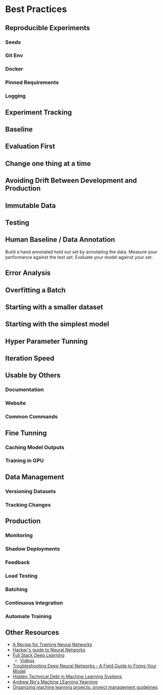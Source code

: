 # Best Practices

## Reproducible Experiments

### Seeds

### Git Env

### Docker

### Pinned Requirements

### Logging


## Experiment Tracking


## Baseline


## Evaluation First

## Change one thing at a time


## Avoiding Drift Between Development and Production


## Immutable Data


## Testing


## Human Baseline / Data Annotation

Build a hand annotated held out set by annotating the data. 
Measure your performance against the test set. Evaluate your model against your set.

## Error Analysis


## Overfitting a Batch

## Starting with a smaller dataset


## Starting with the simplest model


## Hyper Parameter Tunning

## Iteration Speed

## Usable by Others

### Documentation

### Website

### Common Commands

## Fine Tunning

### Caching Model Outputs

### Training in GPU

## Data Management

### Versioning Datasets

### Tracking Changes


## Production

### Monitoring

### Shadow Deployments

### Feedback

### Load Testing

### Batching

### Continuous Integration

### Automate Training

## Other Resources

- [A Recipe for Training Neural Networks](http://karpathy.github.io/2019/04/25/recipe/)
- [Hacker's guide to Neural Networks](http://karpathy.github.io/neuralnets/)
- [Full Stack Deep Learning](https://fullstackdeeplearning.com/march2019)
  - [Videos](https://www.youtube.com/channel/UCVchfoB65aVtQiDITbGq2LQ/featured)
- [Troubleshooting Deep Neural Networks - A Field Guide to Fixing Your Model](http://josh-tobin.com/troubleshooting-deep-neural-networks.html)
- [Hidden Technical Debt in Machine Learning Systems](https://papers.nips.cc/paper/5656-hidden-technical-debt-in-machine-learning-systems)
- [Andrew Ng's Machine LEarning Yearning](https://github.com/ajaymache/machine-learning-yearning)
- [Organizing machine learning projects: project management guidelines](https://www.jeremyjordan.me/ml-projects-guide/)
